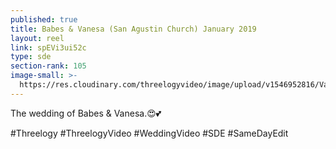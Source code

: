 ```yaml
---
published: true
title: Babes & Vanesa (San Agustin Church) January 2019
layout: reel
link: spEVi3ui52c
type: sde
section-rank: 105
image-small: >-
  https://res.cloudinary.com/threelogyvideo/image/upload/v1546952816/Vanesa_2-01ab.jpg
---
```

The wedding of Babes & Vanesa.😍💕  

#Threelogy #ThreelogyVideo #WeddingVideo #SDE #SameDayEdit